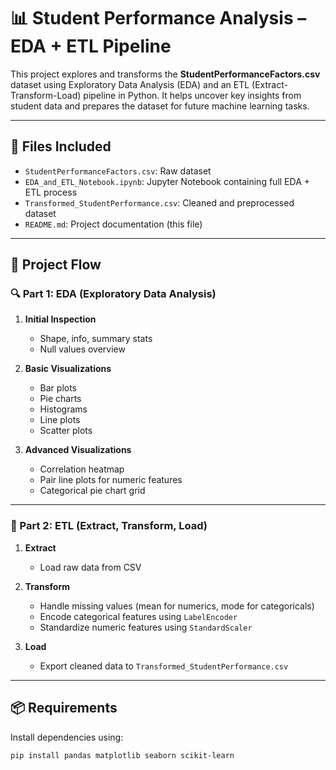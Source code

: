 # 📊 Student Performance Analysis – EDA + ETL Pipeline

This project explores and transforms the **StudentPerformanceFactors.csv** dataset using Exploratory Data Analysis (EDA) and an ETL (Extract-Transform-Load) pipeline in Python. It helps uncover key insights from student data and prepares the dataset for future machine learning tasks.

---

## 📁 Files Included

- `StudentPerformanceFactors.csv`: Raw dataset
- `EDA_and_ETL_Notebook.ipynb`: Jupyter Notebook containing full EDA + ETL process
- `Transformed_StudentPerformance.csv`: Cleaned and preprocessed dataset
- `README.md`: Project documentation (this file)

---

## 🚦 Project Flow

### 🔍 Part 1: EDA (Exploratory Data Analysis)

1. **Initial Inspection**
   - Shape, info, summary stats
   - Null values overview

2. **Basic Visualizations**
   - Bar plots
   - Pie charts
   - Histograms
   - Line plots
   - Scatter plots

3. **Advanced Visualizations**
   - Correlation heatmap
   - Pair line plots for numeric features
   - Categorical pie chart grid

---

### 🧪 Part 2: ETL (Extract, Transform, Load)

1. **Extract**
   - Load raw data from CSV

2. **Transform**
   - Handle missing values (mean for numerics, mode for categoricals)
   - Encode categorical features using `LabelEncoder`
   - Standardize numeric features using `StandardScaler`

3. **Load**
   - Export cleaned data to `Transformed_StudentPerformance.csv`

---

## 📦 Requirements

Install dependencies using:

```bash
pip install pandas matplotlib seaborn scikit-learn
